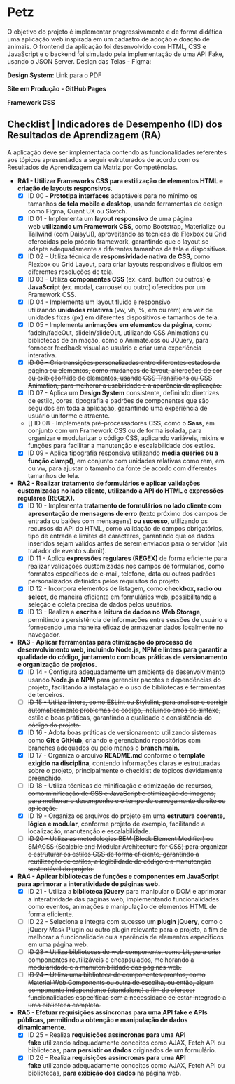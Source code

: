 # Petz
  O objetivo do projeto é implementar progressivamente e de forma didática uma aplicação web inspirada em um cadastro de adoção e doação de animais. O frontend da aplicação foi desenvolvido com HTML, CSS e JavaScript e o backend foi simulado pela implementação de uma API Fake, usando o JSON Server.
  Design das Telas - Figma:

  **Design System:**
Link para o PDF

**Site em Produção - GitHub Pages**

**Framework CSS**

## **Checklist | Indicadores de Desempenho (ID) dos Resultados de Aprendizagem (RA)**

A aplicação deve ser implementada contendo as funcionalidades referentes aos tópicos apresentados a seguir estruturados de acordo com os Resultados de Aprendizagem da Matriz por Competências.

- **RA1 - Utilizar Frameworks CSS para estilização de elementos HTML e criação de layouts responsivos.**
    - [X]  ID 00 - **Prototipa interfaces** adaptáveis para no mínimo os tamanhos **de tela mobile e desktop**, usando ferramentas de design como Figma, Quant UX ou Sketch.
    - [X]  ID 01 - Implementa um **layout responsivo** de uma página web **utilizando um Framework CSS**, como Bootstrap, Materialize ou Tailwind (com DaisyUI), aproveitando as técnicas de Flexbox ou Grid oferecidas pelo próprio framework, garantindo que o layout se adapte adequadamente a diferentes tamanhos de tela e dispositivos.
    - [X]  ID 02 - Utiliza técnica de **responsividade nativa de CSS**, como Flexbox ou Grid Layout, para criar layouts responsivos e fluidos em diferentes resoluções de tela.
    - [X]  ID 03 - Utiliza **componentes CSS** (ex. card, button ou outros) **e JavaScript** (ex. modal, carrousel ou outro) oferecidos por um Framework CSS.
    - [X]  ID 04 - Implementa um layout fluido e responsivo utilizando **unidades relativas** (vw, vh, %, em ou rem) em vez de unidades fixas (px) em diferentes dispositivos e tamanhos de tela.
    - [X]  ID 05 - Implementa **animações em elementos da página**, como fadeIn/fadeOut, slideIn/slideOut, utilizando CSS Animations ou bibliotecas de animação, como o Animate.css ou JQuery, para fornecer feedback visual ao usuário e criar uma experiência interativa.
    - [X]  ~~ID 06 - Cria transições personalizadas entre diferentes estados da página ou elementos, como mudanças de layout, alterações de cor ou exibição/hide de elementos, usando CSS Transitions ou CSS Animation, para melhorar a usabilidade e a aparência da aplicação.~~
    - [X]  ID 07 - Aplica um **Design System** consistente, definindo diretrizes de estilo, cores, tipografia e padrões de componentes que são seguidos em toda a aplicação, garantindo uma experiência de usuário uniforme e atraente.
    - []  ID 08 - Implementa pré-processadores CSS, como o **Sass**, em conjunto com um Framework CSS ou de forma isolada, para organizar e modularizar o código CSS, aplicando variáveis, mixins e funções para facilitar a manutenção e escalabilidade dos estilos.
    - [X]  ID 09 - Aplica tipografia responsiva utilizando **media queries ou a função clamp()**, em conjunto com unidades relativas como rem, em ou vw, para ajustar o tamanho da fonte de acordo com diferentes tamanhos de tela.
- **RA2 - Realizar tratamento de formulários e aplicar validações customizadas no lado cliente, utilizando a API do HTML e expressões regulares (REGEX).**
    - [X]  ID 10 - Implementa **tratamento de formulários no lado cliente com apresentação de mensagens de erro** (texto próximo dos campos de entrada ou balões com mensagens) **ou sucesso**, utilizando os recursos da API do HTML, como validação de campos obrigatórios, tipo de entrada e limites de caracteres, garantindo que os dados inseridos sejam válidos antes de serem enviados para o servidor (via tratador de evento submit).
    - [X]  ID 11 - Aplica **expressões regulares (REGEX)** de forma eficiente para realizar validações customizadas nos campos de formulários, como formatos específicos de e-mail, telefone, data ou outros padrões personalizados definidos pelos requisitos do projeto.
    - [X]  ID 12 - Incorpora elementos de listagem, como **checkbox, radio ou select**, de maneira eficiente em formulários web, possibilitando a seleção e coleta precisa de dados pelos usuários.
    - [X]  ID 13 - Realiza a **escrita e leitura de dados no Web Storage**, permitindo a persistência de informações entre sessões de usuário e fornecendo uma maneira eficaz de armazenar dados localmente no navegador.
- **RA3 - Aplicar ferramentas para otimização do processo de desenvolvimento web, incluindo Node.js, NPM e linters para garantir a qualidade do código, juntamento com boas práticas de versionamento e organização de projetos.**
    - [X]  ID 14 - Configura adequadamente um ambiente de desenvolvimento usando **Node.js e NPM** para gerenciar pacotes e dependências do projeto, facilitando a instalação e o uso de bibliotecas e ferramentas de terceiros.
    - [ ]  ~~ID 15 - Utiliza linters, como ESLint ou Stylelint, para analisar e corrigir automaticamente problemas de código, incluindo erros de sintaxe, estilo e boas práticas, garantindo a qualidade e consistência do código do projeto.~~
    - [X]  ID 16 - Adota boas práticas de versionamento utilizando sistemas como **Git e GitHub**, criando e gerenciando repositórios com branches adequados ou pelo menos o **branch main.**
    - [X]  ID 17 - Organiza o arquivo **README.md** conforme o **template exigido na disciplina**, contendo informações claras e estruturadas sobre o projeto, principalmente o checklist de tópicos devidamente preenchido.
    - [ ]  ~~ID 18 - Utiliza técnicas de minificação e otimização de recursos, como minificação de CSS e JavaScript e otimização de imagens, para melhorar o desempenho e o tempo de carregamento do site ou aplicação.~~
    - [X]  ID 19 - Organiza os arquivos do projeto em uma **estrutura coerente, lógica e modular**, conforme projeto de exemplo, facilitando a localização, manutenção e escalabilidade.
    - [ ]  ~~ID 20 - Utiliza as metodologias BEM (Block Element Modifier) ou SMACSS (Scalable and Modular Architecture for CSS) para organizar e estruturar os estilos CSS de forma eficiente, garantindo a reutilização de estilos, a legibilidade do código e a manutenção sustentável do projeto.~~
- **RA4 - Aplicar bibliotecas de funções e componentes em JavaScript para aprimorar a interatividade de páginas web.**
    - [X]  ID 21 - Utiliza a **biblioteca jQuery** para manipular o DOM e aprimorar a interatividade das páginas web, implementando funcionalidades como eventos, animações e manipulação de elementos HTML de forma eficiente.
    - [ ]  ID 22 - Seleciona e integra com sucesso um **plugin jQuery**, como o jQuery Mask Plugin ou outro plugin relevante para o projeto, a fim de melhorar a funcionalidade ou a aparência de elementos específicos em uma página web.
    - [ ]  ~~ID 23 - Utiliza bibliotecas de web components, como Lit, para criar componentes reutilizáveis e encapsulados, melhorando a modularidade e a manutenibilidade das páginas web.~~
    - [ ]  ~~ID 24 - Utiliza uma biblioteca de componentes prontos, como Material Web Components ou outra de escolha, ou então, algum componente independente (standalone) a fim de oferecer funcionalidades específicas sem a necessidade de estar integrado a uma biblioteca completa.~~
- **RA5 - Efetuar requisições assíncronas para uma API fake e APIs públicas, permitindo a obtenção e manipulação de dados dinamicamente.**
    - [X]  ID 25 - Realiza **requisições assíncronas para uma API fake** utilizando adequadamente conceitos como AJAX, Fetch API ou bibliotecas, **para persistir os dados** originados de um formulário.
    - [X]  ID 26 - Realiza **requisições assíncronas para uma API fake** utilizando adequadamente conceitos como AJAX, Fetch API ou bibliotecas, **para exibição dos dados** na página web.
